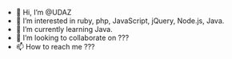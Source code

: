 - 👋 Hi, I’m @UDAZ
- 👀 I’m interested in ruby, php, JavaScript, jQuery, Node.js, Java.
- 🌱 I’m currently learning Java.
- 💞️ I’m looking to collaborate on ???
- 📫 How to reach me ???

<!---
UDAZ/UDAZ is a ✨ special ✨ repository because its `README.md` (this file) appears on your GitHub profile.
You can click the Preview link to take a look at your changes.
--->
